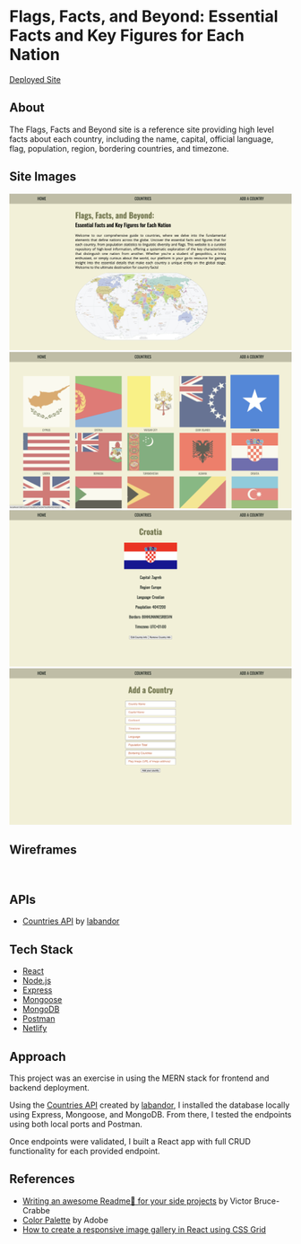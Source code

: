 # Flags, Facts, and Beyond: Essential Facts and Key Figures for Each Nation

[Deployed Site]()


## About
The Flags, Facts and Beyond site is a reference site providing high level facts about each country, including the name, capital, official language, flag, population, region, bordering countries, and timezone. 

## Site Images
<img src='https://github.com/ambretate/Countries_API_FrontEnd/blob/5ef02542165c62073136db792bb6af38c93a9bbc/public/images/countries-homepage.png'>
<img src='https://github.com/ambretate/Countries_API_FrontEnd/blob/5ef02542165c62073136db792bb6af38c93a9bbc/public/images/countries-all.png'>
<img src='https://github.com/ambretate/Countries_API_FrontEnd/blob/5ef02542165c62073136db792bb6af38c93a9bbc/public/images/countries-detail.png'>
<img src='https://github.com/ambretate/Countries_API_FrontEnd/blob/5ef02542165c62073136db792bb6af38c93a9bbc/public/images/countries-create.png'>

## Wireframes
<img src=''>

## APIs
- [Countries API](https://github.com/labandor/API-Project) by [labandor](https://github.com/labandor)

## Tech Stack

- [React](https://react.dev/)
- [Node.js](https://nodejs.org/en)
- [Express](https://expressjs.com/)
- [Mongoose](https://mongoosejs.com/)
- [MongoDB](https://www.mongodb.com/)
- [Postman](https://www.postman.com/)
- [Netlify](https://app.netlify.com/login)

## Approach

This project was an exercise in using the MERN stack for frontend and backend deployment.

Using the [Countries API](https://github.com/labandor/API-Project) created by [labandor](https://github.com/labandor), I installed the database locally using Express, Mongoose, and MongoDB. From there, I tested the endpoints using both local ports and Postman. 

Once endpoints were validated, I built a React app with full CRUD functionality for each provided endpoint.

## References
- [Writing an awesome Readme📄 for your side projects](https://victorbruce82.medium.com/writing-an-awesome-readme-for-your-side-projects-fabd20f96db0) by Victor Bruce-Crabbe
- [Color Palette](https://color.adobe.com/explore?page=2) by Adobe
- [How to create a responsive image gallery in React using CSS Grid
](https://www.shecodes.io/athena/41558-how-to-create-a-responsive-image-gallery-in-react-using-css-grid)